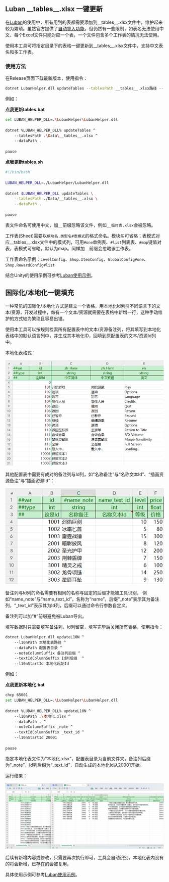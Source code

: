 
## Luban \_\_tables\_\_.xlsx 一键更新

在[Luban](https://luban.doc.code-philosophy.com/)的使用中，所有用到的表都需要添加到__tables__.xlsx文件中，维护起来较为繁琐。虽然官方提供了[自动导入功能](https://luban.doc.code-philosophy.com/docs/beginner/importtable)，但仍然有一些限制，如表名无法使用中文、每个Excel文件只能对应一个表，一个文件包含多个工作表的情况无法使用。

使用本工具可将指定目录下的表格一键更新到__tables__.xlsx文件中，支持中文表名和多工作表。

### 使用方法

在Release页面下载最新版本，使用指令：

```bash
dotnet LubanHelper.dll updateTables --tablesPath __tables__.xlsx路径 --dataPath 表文件目录
```

例如：

**点我更新tables.bat**

```bash
set LUBAN_HELPER_DLL=.\LubanHelper\LubanHelper.dll

dotnet %LUBAN_HELPER_DLL% updateTables ^
    --tablesPath .\Data\__tables__.xlsx ^
    --dataPath .

pause
```

**点我更新tables.sh**

```bash
#!/bin/bash

LUBAN_HELPER_DLL=./LubanHelper/LubanHelper.dll

dotnet $LUBAN_HELPER_DLL updateTables \
    --tablesPath ./Data/__tables__.xlsx \
    --dataPath .

pause
```

表文件命名可使用中文，加`__`前缀忽略该文件，例如`__临时表.xlsx`会被忽略。

工作表(Sheet)需要以`模块名.类型名#表模式`的格式命名。模块名可省略；表模式对应__tables__.xlsx文件中的模式列，可用`#one`单例表、`#list`列表表、`#map`键值对表，表模式可省略，默认为map。同样加`__`前缀会忽略该工作表。

工作表命名示例：`LevelConfig`、`Shop.ItemConfig`、`GlobalConfig#one`、`Shop.RewardConfig#list`

结合Unity的使用示例可参考[Luban使用示例](https://github.com/PamisuMyon/pamisu-kit-unity/tree/main/samples/LubanExample)。

## 国际化/本地化一键填充

一种常见的国际化/本地化方式是建立一个表格，用本地化Id索引不同语言下的文本/资源，开发过程中，每有一个文本/资源就需要在表格中新增一行，这种手动维护的方式较为繁琐且容易出错。

使用本工具可以按规则检索所有配置表中的文本/资源备注列，将其填写到本地化表格中的默认语言列中，并生成其本地化ID，回填到原配置表的文本/资源Id列中。

本地化表格式：

![](https://raw.githubusercontent.com/PamisuMyon/gh-assets/main/images/pku/l10n_table.png)

其他配置表中需要有成对的备注列与Id列，如“名称备注”与“名称文本Id”、“插画资源备注”与“插画资源Id”：

![](https://raw.githubusercontent.com/PamisuMyon/gh-assets/main/images/pku/l10n_config_table.png)

备注列与Id列的命名需要有相同的名称与固定的后缀才能被工具识别， 例如“name_note”与“name_text_id”，名称为“name”，后缀“_note”表示其为备注列，“_text_id”表示其为Id列，后缀可以通过命令行参数自定义。

备注列可以加“#”前缀避免被Luban导出。

填写数据时只需要填写备注列，Id列留空，填写完毕后关闭所有表格，使用指令：

```bash
dotnet LubanHelper.dll updateL10N ^
    --l10nPath 本地化表路径 ^
    --dataPath 配置表目录 ^
    --noteColumnSuffix 备注列后缀 ^
    --textIdColumnSuffix Id列后缀  ^
    --l10nStartId 本地化起始Id
```

例如：

**点我更新本地化.bat**

```bash
chcp 65001
set LUBAN_HELPER_DLL=.\LubanHelper\LubanHelper.dll

dotnet %LUBAN_HELPER_DLL% updateL10N ^
    --l10nPath .\本地化.xlsx ^
    --dataPath . ^
    --noteColumnSuffix _note ^
    --textIdColumnSuffix _text_id ^
    --l10nStartId 20001

pause
```

指定本地化表文件为“本地化.xlsx”，配置表目录为当前文件夹，备注列后缀为“_note”，Id列后缀为“_text_id”，自动生成的本地化Id从20001开始。

运行结果：

![](https://raw.githubusercontent.com/PamisuMyon/gh-assets/main/images/pku/l10n_result.png)

后续有新增内容或修改，只需要再次执行即可，工具会自动识别，本地化表内没有的将会新增，已存在的会被复用。

具体使用示例可参考[Luban使用示例](https://github.com/PamisuMyon/pamisu-kit-unity/tree/main/samples/LubanExample)。
